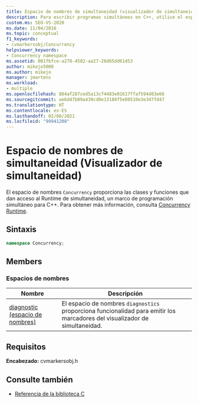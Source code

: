 ```yaml
---
title: Espacio de nombres de simultaneidad (visualizador de simultaneidad)| Microsoft Docs
description: Para escribir programas simultáneos en C++, utilice el espacio de nombres Simultaneidad, que proporciona acceso al Runtime de simultaneidad, un marco de simultaneidad para C++.
custom.ms: SEO-VS-2020
ms.date: 11/04/2016
ms.topic: conceptual
f1_keywords:
- cvmarkersobj/Concurrency
helpviewer_keywords:
- Concurrency namespace
ms.assetid: 001fbfce-a278-4502-aa27-26d65dd61453
author: mikejo5000
ms.author: mikejo
manager: jmartens
ms.workload:
- multiple
ms.openlocfilehash: 884af287ced5a13cf4483e01617ffaf594d03e66
ms.sourcegitcommit: ae6d47b09a439cd0e13180f5e89510e3e347fd47
ms.translationtype: HT
ms.contentlocale: es-ES
ms.lasthandoff: 02/08/2021
ms.locfileid: "99941208"
---
```

# <a name="concurrency-namespace-concurrency-visualizer"></a>Espacio de nombres de simultaneidad (Visualizador de simultaneidad)
El espacio de nombres `Concurrency` proporciona las clases y funciones que dan acceso al Runtime de simultaneidad, un marco de programación simultáneo para C++. Para obtener más información, consulta [Concurrency Runtime](/cpp/parallel/concrt/concurrency-runtime).

## <a name="syntax"></a>Sintaxis

```cpp
namespace Concurrency;
```

## <a name="members"></a>Members

### <a name="namespaces"></a>Espacios de nombres

|Nombre|Descripción|
|----------|-----------------|
|[diagnostic (espacio de nombres)](../profiling/diagnostic-namespace.md)|El espacio de nombres `diagnostics` proporciona funcionalidad para emitir los marcadores del visualizador de simultaneidad.|

## <a name="requirements"></a>Requisitos
 **Encabezado:** cvmarkersobj.h

## <a name="see-also"></a>Consulte también
- [Referencia de la biblioteca C](../profiling/c-library-reference.md)